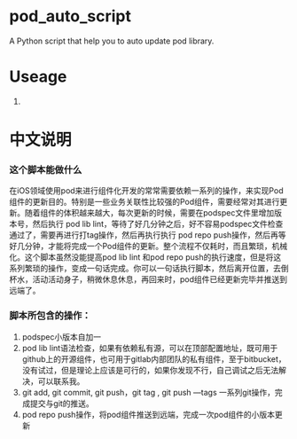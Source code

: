 # pod_auto_script
A Python script that help you to auto update pod library.

# Useage
1. 


# 中文说明

### 这个脚本能做什么

在iOS领域使用pod来进行组件化开发的常常需要依赖一系列的操作，来实现Pod组件的更新目的。特别是一些业务关联性比较强的Pod组件，需要经常对其进行更新。随着组件的体积越来越大，每次更新的时候，需要在podspec文件里增加版本号，然后执行 pod lib lint，等待了好几分钟之后，好不容易podspec文件检查通过了，需要再进行打tag操作，然后再执行执行 pod repo push操作，然后再等好几分钟，才能将完成一个Pod组件的更新。整个流程不仅耗时，而且繁琐，机械化。这个脚本虽然没能提高pod lib lint 和pod repo push的执行速度，但是将这系列繁琐的操作，变成一句话完成。你可以一句话执行脚本，然后离开位置，去倒杯水，活动活动身子，稍微休息休息，再回来时，pod组件已经更新完毕并推送到远端了。


### 脚本所包含的操作：

1. podspec小版本自加一
2. pod lib lint语法检查，如果有依赖私有源，可以在顶部配置地址，既可用于github上的开源组件，也可用于gitlab内部团队的私有组件，至于bitbucket，没有试过，但是理论上应该是可行的，如果你发现不行，自己调试之后无法解决，可以联系我。
3. git add, git commit, git push，git tag , git push —tags 一系列git操作，完成提交与git的推送。
4. pod repo push操作，将pod组件推送到远端，完成一次pod组件的小版本更新


